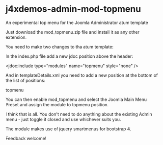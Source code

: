 # j4xdemos-admin-mod-topmenu
An experimental top menu for the Joomla Administrator atum template

Just download the mod_topmenu.zip
file and install it as any other extension. 

You need to make two changes to tha atum template:

In the index.php file add a new jdoc position above the header:

<jdoc:include type="modules" name="topmenu" style="none" />

<?php // Header ?>

And in templateDetails.xml you need to add a new position at the
bottom of the list of positions:

<position>topmenu</position>

You can then enable mod_topmenu and select the Joomla Main Menu
Preset and assign the module to topmenu position.

I think that is all. You don't need to do anything about the
existing Admin menu - just toggle it closed and use whichever
suits you.

The module makes use of jquery smartmenus for bootstrap 4.

Feedback welcome!
